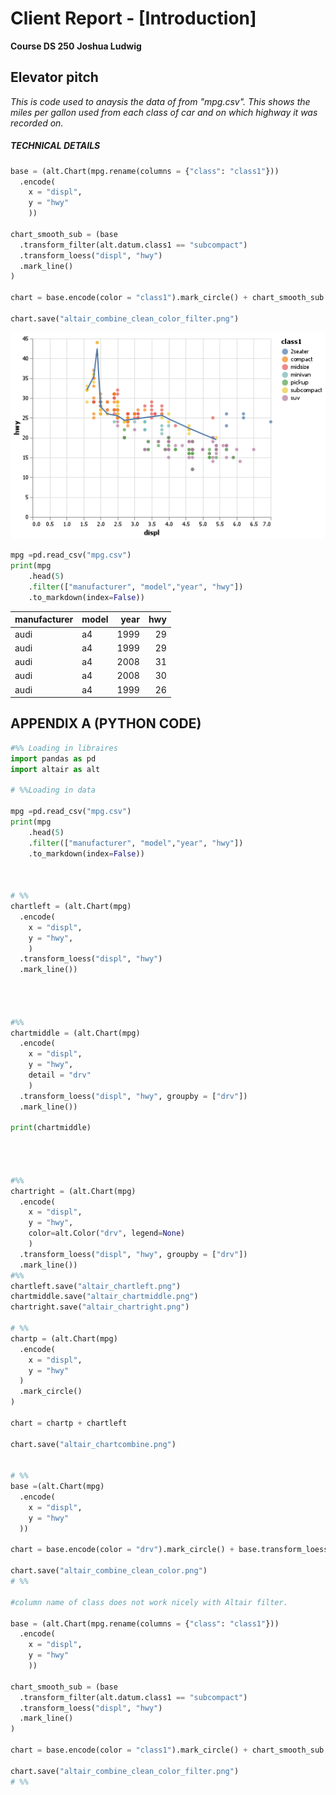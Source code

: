 # Client Report - [Introduction]
__Course DS 250__
__Joshua Ludwig__

## Elevator pitch

_This is code used to anaysis the data of from "mpg.csv". This shows the miles per gallon used from each class of car and on which highway it was recorded on._

##### TECHNICAL DETAILS

```python 
base = (alt.Chart(mpg.rename(columns = {"class": "class1"}))
  .encode(
    x = "displ",
    y = "hwy"
    ))

chart_smooth_sub = (base
  .transform_filter(alt.datum.class1 == "subcompact")
  .transform_loess("displ", "hwy")
  .mark_line()
)  

chart = base.encode(color = "class1").mark_circle() + chart_smooth_sub

chart.save("altair_combine_clean_color_filter.png")
```

![](altair_combine_clean_color_filter.png)

```python 
mpg =pd.read_csv("mpg.csv")
print(mpg
    .head(5)
    .filter(["manufacturer", "model","year", "hwy"])
    .to_markdown(index=False))
```
| manufacturer   | model   |   year |   hwy |
|:---------------|:--------|-------:|------:|
| audi           | a4      |   1999 |    29 |
| audi           | a4      |   1999 |    29 |
| audi           | a4      |   2008 |    31 |
| audi           | a4      |   2008 |    30 |
| audi           | a4      |   1999 |    26 |

## APPENDIX A (PYTHON CODE)
```python
#%% Loading in libraires
import pandas as pd
import altair as alt

# %%Loading in data

mpg =pd.read_csv("mpg.csv")
print(mpg
    .head(5)
    .filter(["manufacturer", "model","year", "hwy"])
    .to_markdown(index=False))



# %%
chartleft = (alt.Chart(mpg)
  .encode(
    x = "displ",
    y = "hwy",
    )
  .transform_loess("displ", "hwy")
  .mark_line())




#%%
chartmiddle = (alt.Chart(mpg)
  .encode(
    x = "displ",
    y = "hwy",
    detail = "drv"
    )
  .transform_loess("displ", "hwy", groupby = ["drv"])
  .mark_line())

print(chartmiddle)




#%%
chartright = (alt.Chart(mpg)
  .encode(
    x = "displ",
    y = "hwy",
    color=alt.Color("drv", legend=None)
    )
  .transform_loess("displ", "hwy", groupby = ["drv"])
  .mark_line())
#%%
chartleft.save("altair_chartleft.png")
chartmiddle.save("altair_chartmiddle.png")
chartright.save("altair_chartright.png")

# %%
chartp = (alt.Chart(mpg)
  .encode(
    x = "displ",
    y = "hwy"
  )
  .mark_circle()
)

chart = chartp + chartleft  

chart.save("altair_chartcombine.png")
  

# %%
base =(alt.Chart(mpg)
  .encode(
    x = "displ",
    y = "hwy"
  ))

chart = base.encode(color = "drv").mark_circle() + base.transform_loess("displ", "hwy").mark_line()

chart.save("altair_combine_clean_color.png")
# %%

#column name of class does not work nicely with Altair filter.

base = (alt.Chart(mpg.rename(columns = {"class": "class1"}))
  .encode(
    x = "displ",
    y = "hwy"
    ))

chart_smooth_sub = (base
  .transform_filter(alt.datum.class1 == "subcompact")
  .transform_loess("displ", "hwy")
  .mark_line()
)  

chart = base.encode(color = "class1").mark_circle() + chart_smooth_sub

chart.save("altair_combine_clean_color_filter.png")
# %%
```
